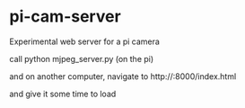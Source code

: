 # pi-cam-server
Experimental web server for a pi camera


call python mjpeg_server.py (on the pi)

and on another computer, navigate to http://<ip of pi>:8000/index.html 

and give it some time to load



